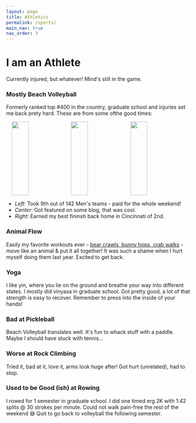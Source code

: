 ```yaml
---
layout: page
title: Athletics
permalink: /sports/
main_nav: true
nav_order: 3
---
```


# I am an Athlete
Currently injured, but whatever! Mind's still in the game.

### Mostly Beach Volleyball
Formerly ranked top #400 in the country, graduate school and injuries set me back prety hard. These are from some ofthe good times: 

<div style="display: flex; gap: 10px; justify-content: center;">
<img src="{{ site.baseurl }}/assets/sports/pottstown_pose.jpg" style="float: left; width:30%; height:200px; " >
<img src="{{ site.baseurl }}/assets/sports/block_w_eric.jpeg" style="float: center; width:30%; height:200px; " >
<img src="{{ site.baseurl }}/assets/sports/gs_check.jpg" style="float: center; width:30%; height:200px; " >
</div>

- _Left_: Took 9th out of 142 Men's teams - paid for the whole weekend! 
- _Center_: Got featured on some blog, that was cool. 
- _Right_: Earned my best fininsh back home in Cincinnati of 2nd.

### Animal Flow
Easily my favorite workouts ever - [bear crawls, bunny hops, crab walks](https://www.youtube.com/shorts/wsxZV2z9jwg) - move like an animal & put it all together! It was such a shame when I hurt myself doing them last year. Excited to get back.

### Yoga
I like yin, where you lie on the ground and breathe your way into different states. I mostly did vinyasa in graduate school. Got pretty good, a lot of that strength is easy to recover. Remember to press into the inside of your hands!

### Bad at Pickleball
Beach Volleyball translates well. It's fun to whack stuff with a paddle. Maybe I should have stuck with tennis...

### Worse at Rock Climbing
Tried it, bad at it, love it, arms look huge after! Got hurt (unrelated), had to stop.

### Used to be Good (ish) at Rowing
I rowed for 1 semester in graduate school. I did one timed erg 2K with 1:42 splits @ 30 strokes per minute. Could not walk pain-free the rest of the weekend 😅 Quit to go back to volleyball the following semester.